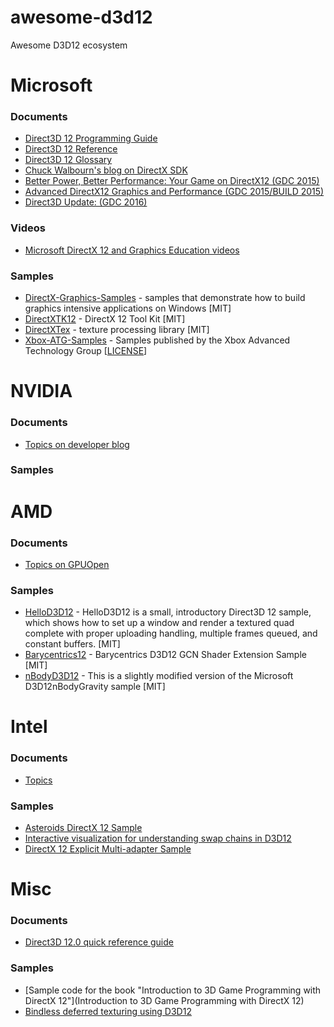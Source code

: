 # awesome-d3d12
Awesome D3D12 ecosystem

# Microsoft
### Documents
* [Direct3D 12 Programming Guide](https://msdn.microsoft.com/en-us/library/windows/desktop/dn899121(v=vs.85).aspx)
* [Direct3D 12 Reference](https://msdn.microsoft.com/en-us/library/windows/desktop/dn770458(v=vs.85).aspx)
* [Direct3D 12 Glossary](https://msdn.microsoft.com/en-us/library/windows/desktop/dn899119(v=vs.85).aspx)
* [Chuck Walbourn's blog on DirectX SDK](https://blogs.msdn.microsoft.com/chuckw/)
* [Better Power, Better Performance: Your Game on DirectX12 (GDC 2015)](https://channel9.msdn.com/Events/GDC/GDC-2015/Better-Power-Better-Performance-Your-Game-on-DirectX12)
* [Advanced DirectX12 Graphics and Performance (GDC 2015/BUILD 2015)](https://channel9.msdn.com/Events/GDC/GDC-2015/Advanced-DirectX12-Graphics-and-Performance)
* [Direct3D Update: (GDC 2016)](https://channel9.msdn.com/Events/GDC/GDC-2015/Advanced-DirectX12-Graphics-and-Performance)

### Videos
* [Microsoft DirectX 12 and Graphics Education videos](https://www.youtube.com/channel/UCiaX2B8XiXR70jaN7NK-FpA)

### Samples
* [DirectX-Graphics-Samples](https://github.com/Microsoft/DirectX-Graphics-Samples) - samples that demonstrate how to build graphics intensive applications on Windows [MIT]
* [DirectXTK12](https://github.com/Microsoft/DirectXTK12) - DirectX 12 Tool Kit [MIT]
* [DirectXTex](https://github.com/Microsoft/DirectXTex) - texture processing library [MIT]
* [Xbox-ATG-Samples](https://github.com/Microsoft/Xbox-ATG-Samples) - Samples published by the Xbox Advanced Technology Group [[LICENSE](https://opensource.microsoft.com/codeofconduct/)]

# NVIDIA
### Documents
* [Topics on developer blog](https://developer.nvidia.com/taxonomy/term/278)

### Samples

# AMD
### Documents
* [Topics on GPUOpen](http://gpuopen.com/tag/dx12/)

### Samples
* [HelloD3D12](https://github.com/GPUOpen-LibrariesAndSDKs/HelloD3D12) - HelloD3D12 is a small, introductory Direct3D 12 sample, which shows how to set up a window and render a textured quad complete with proper uploading handling, multiple frames queued, and constant buffers. [MIT]
* [Barycentrics12](https://github.com/GPUOpen-LibrariesAndSDKs/Barycentrics12) - Barycentrics D3D12 GCN Shader Extension Sample [MIT]
* [nBodyD3D12](https://github.com/GPUOpen-LibrariesAndSDKs/nBodyD3D12/tree/master/Samples/D3D12nBodyGravity) - This is a slightly modified version of the Microsoft D3D12nBodyGravity sample [MIT]

# Intel
### Documents

* [Topics](https://software.intel.com/en-us/search/site/field_tags/directx-12-78134)

### Samples
* [Asteroids DirectX 12 Sample](https://github.com/GameTechDev/asteroids_d3d12)
* [Interactive visualization for understanding swap chains in D3D12](https://github.com/GameTechDev/FlipModelD3D12)
* [DirectX 12 Explicit Multi-adapter Sample](https://github.com/GameTechDev/DX12-Multi-Adapter)

# Misc
### Documents
* [Direct3D 12.0 quick reference guide](https://github.com/alessiot89/D3D12QuickRef)

### Samples

* [Sample code for the book "Introduction to 3D Game Programming with DirectX 12"](Introduction to 3D Game Programming with DirectX 12)
* [Bindless deferred texturing using D3D12](https://github.com/TheRealMJP/DeferredTexturing)


